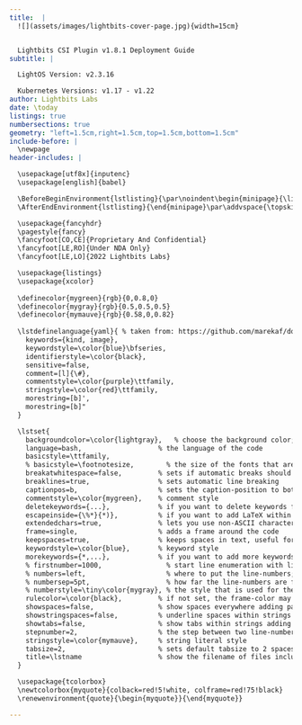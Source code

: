 ```yaml
---
title:  |
  ![](assets/images/lightbits-cover-page.jpg){width=15cm}


  Lightbits CSI Plugin v1.8.1 Deployment Guide
subtitle: |

  LightOS Version: v2.3.16

  Kubernetes Versions: v1.17 - v1.22
author: Lightbits Labs
date: \today
listings: true
numbersections: true
geometry: "left=1.5cm,right=1.5cm,top=1.5cm,bottom=1.5cm"
include-before: |
  \newpage
header-includes: |

  \usepackage[utf8x]{inputenc}
  \usepackage[english]{babel}

  \BeforeBeginEnvironment{lstlisting}{\par\noindent\begin{minipage}{\linewidth}}
  \AfterEndEnvironment{lstlisting}{\end{minipage}\par\addvspace{\topskip}}

  \usepackage{fancyhdr}
  \pagestyle{fancy}
  \fancyfoot[CO,CE]{Proprietary And Confidential}
  \fancyfoot[LE,RO]{Under NDA Only}
  \fancyfoot[LE,LO]{2022 Lightbits Labs}

  \usepackage{listings}
  \usepackage{xcolor}
  
  \definecolor{mygreen}{rgb}{0,0.8,0}
  \definecolor{mygray}{rgb}{0.5,0.5,0.5}
  \definecolor{mymauve}{rgb}{0.58,0,0.82}
  
  \lstdefinelanguage{yaml}{ % taken from: https://github.com/marekaf/docker-lstlisting/blob/master/latex.tex
    keywords={kind, image},
    keywordstyle=\color{blue}\bfseries,
    identifierstyle=\color{black},
    sensitive=false,
    comment=[l]{\#},
    commentstyle=\color{purple}\ttfamily,
    stringstyle=\color{red}\ttfamily,
    morestring=[b]',
    morestring=[b]"
  }

  \lstset{ 
    backgroundcolor=\color{lightgray},   % choose the background color; you must add \usepackage{color} or \usepackage{xcolor}; should come as last argument
    language=bash,                   % the language of the code
    basicstyle=\ttfamily,
    % basicstyle=\footnotesize,        % the size of the fonts that are used for the code
    breakatwhitespace=false,         % sets if automatic breaks should only happen at whitespace
    breaklines=true,                 % sets automatic line breaking
    captionpos=b,                    % sets the caption-position to bottom
    commentstyle=\color{mygreen},    % comment style
    deletekeywords={...},            % if you want to delete keywords from the given language
    escapeinside={\%*}{*)},          % if you want to add LaTeX within your code
    extendedchars=true,              % lets you use non-ASCII characters; for 8-bits encodings only, does not work with UTF-8
    frame=single,                    % adds a frame around the code
    keepspaces=true,                 % keeps spaces in text, useful for keeping indentation of code (possibly needs columns=flexible)
    keywordstyle=\color{blue},       % keyword style
    morekeywords={*,...},            % if you want to add more keywords to the set
    % firstnumber=1000,                % start line enumeration with line 1000
    % numbers=left,                    % where to put the line-numbers; possible values are (none, left, right)
    % numbersep=5pt,                   % how far the line-numbers are from the code
    % numberstyle=\tiny\color{mygray}, % the style that is used for the line-numbers
    rulecolor=\color{black},         % if not set, the frame-color may be changed on line-breaks within not-black text (e.g. comments (green here))
    showspaces=false,                % show spaces everywhere adding particular underscores; it overrides 'showstringspaces'
    showstringspaces=false,          % underline spaces within strings only
    showtabs=false,                  % show tabs within strings adding particular underscores
    stepnumber=2,                    % the step between two line-numbers. If it's 1, each line will be numbered
    stringstyle=\color{mymauve},     % string literal style
    tabsize=2,	                     % sets default tabsize to 2 spaces
    title=\lstname                   % show the filename of files included with \lstinputlisting; also try caption instead of title
  }

  \usepackage{tcolorbox}
  \newtcolorbox{myquote}{colback=red!5!white, colframe=red!75!black}
  \renewenvironment{quote}{\begin{myquote}}{\end{myquote}}

---
```

